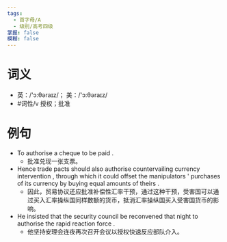 ```yaml
---
tags:
  - 首字母/A
  - 级别/高考四级
掌握: false
模糊: false
---
```

# 词义
- 英：/'ɔ:θəraɪz/； 美：/'ɔ:θəraɪz/
- #词性/v  授权；批准
# 例句
- To authorise a cheque to be paid .
	- 批准兑现一张支票。
- Hence trade pacts should also authorise countervailing currency intervention , through which it could offset the manipulators ' purchases of its currency by buying equal amounts of theirs .
	- 因此，贸易协议还应批准补偿性汇率干预，通过这种干预，受害国可以通过买入汇率操纵国同样数额的货币，抵消汇率操纵国买入受害国货币的影响。
- He insisted that the security council be reconvened that night to authorise the rapid reaction force .
	- 他坚持安理会连夜再次召开会议以授权快速反应部队介入。
